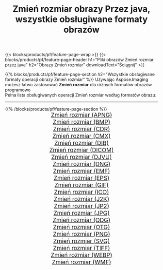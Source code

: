 ﻿---
title: Zmień rozmiar obrazy Przez java, wszystkie obsługiwane formaty obrazów 
weight: 3920
url: /pl/java/resize 
lang: pl
langdirlevel: 2
locales: zh-hans,ja,it,ru,de,es,fr,nl,id,lt,pl,pt,vi,tr,ko,zh-hant,ar,hi,th,sv,cs,uk,he
description: Używając Aspose.Imaging możesz łatwo Zmień rozmiar obrazy Via java
---

{{< blocks/products/pf/feature-page-wrap >}}
{{< blocks/products/pf/feature-page-header h1="Pliki obrazów Zmień rozmiar przez java" h2="Obrazy Zmień rozmiar" downloadText="Ściągnij" >}}


{{% blocks/products/pf/feature-page-section  h2="Wszystkie obsługiwane formaty operacji obrazy Zmień rozmiar" %}}
Używając Aspose.Imaging możesz łatwo zastosować **Zmień rozmiar** dla różnych formatów obrazów programowo
<br/>
Pełna lista obsługiwanych operacji Zmień rozmiar według formatów obrazu:
<hr/>
{{% /blocks/products/pf/feature-page-section %}}
<div class="container-fluid productfamilypage bg-gray">
    <div class="convertypes bg-gray agp-content section">
        <div class="container">
		<div class="row other-converters" style="gap: 10px;font-size: 19px;text-align:center;">
		    <div class='col-md-2 other-converter remove-lp remove-rp'><a href="/imaging/pl/java/resize/apng" style="padding:15px;">Zmień rozmiar (APNG)</a></div><div class='col-md-2 other-converter remove-lp remove-rp'><a href="/imaging/pl/java/resize/bmp" style="padding:15px;">Zmień rozmiar (BMP)</a></div><div class='col-md-2 other-converter remove-lp remove-rp'><a href="/imaging/pl/java/resize/cdr" style="padding:15px;">Zmień rozmiar (CDR)</a></div><div class='col-md-2 other-converter remove-lp remove-rp'><a href="/imaging/pl/java/resize/cmx" style="padding:15px;">Zmień rozmiar (CMX)</a></div><div class='col-md-2 other-converter remove-lp remove-rp'><a href="/imaging/pl/java/resize/dib" style="padding:15px;">Zmień rozmiar (DIB)</a></div><div class='col-md-2 other-converter remove-lp remove-rp'><a href="/imaging/pl/java/resize/dicom" style="padding:15px;">Zmień rozmiar (DICOM)</a></div><div class='col-md-2 other-converter remove-lp remove-rp'><a href="/imaging/pl/java/resize/djvu" style="padding:15px;">Zmień rozmiar (DJVU)</a></div><div class='col-md-2 other-converter remove-lp remove-rp'><a href="/imaging/pl/java/resize/dng" style="padding:15px;">Zmień rozmiar (DNG)</a></div><div class='col-md-2 other-converter remove-lp remove-rp'><a href="/imaging/pl/java/resize/emf" style="padding:15px;">Zmień rozmiar (EMF)</a></div><div class='col-md-2 other-converter remove-lp remove-rp'><a href="/imaging/pl/java/resize/eps" style="padding:15px;">Zmień rozmiar (EPS)</a></div><div class='col-md-2 other-converter remove-lp remove-rp'><a href="/imaging/pl/java/resize/gif" style="padding:15px;">Zmień rozmiar (GIF)</a></div><div class='col-md-2 other-converter remove-lp remove-rp'><a href="/imaging/pl/java/resize/ico" style="padding:15px;">Zmień rozmiar (ICO)</a></div><div class='col-md-2 other-converter remove-lp remove-rp'><a href="/imaging/pl/java/resize/j2k" style="padding:15px;">Zmień rozmiar (J2K)</a></div><div class='col-md-2 other-converter remove-lp remove-rp'><a href="/imaging/pl/java/resize/jp2" style="padding:15px;">Zmień rozmiar (JP2)</a></div><div class='col-md-2 other-converter remove-lp remove-rp'><a href="/imaging/pl/java/resize/jpg" style="padding:15px;">Zmień rozmiar (JPG)</a></div><div class='col-md-2 other-converter remove-lp remove-rp'><a href="/imaging/pl/java/resize/odg" style="padding:15px;">Zmień rozmiar (ODG)</a></div><div class='col-md-2 other-converter remove-lp remove-rp'><a href="/imaging/pl/java/resize/otg" style="padding:15px;">Zmień rozmiar (OTG)</a></div><div class='col-md-2 other-converter remove-lp remove-rp'><a href="/imaging/pl/java/resize/png" style="padding:15px;">Zmień rozmiar (PNG)</a></div><div class='col-md-2 other-converter remove-lp remove-rp'><a href="/imaging/pl/java/resize/svg" style="padding:15px;">Zmień rozmiar (SVG)</a></div><div class='col-md-2 other-converter remove-lp remove-rp'><a href="/imaging/pl/java/resize/tiff" style="padding:15px;">Zmień rozmiar (TIFF)</a></div><div class='col-md-2 other-converter remove-lp remove-rp'><a href="/imaging/pl/java/resize/webp" style="padding:15px;">Zmień rozmiar (WEBP)</a></div><div class='col-md-2 other-converter remove-lp remove-rp'><a href="/imaging/pl/java/resize/wmf" style="padding:15px;">Zmień rozmiar (WMF)</a></div>
                </div>
        </div>
    </div>
</div>
<br/>
